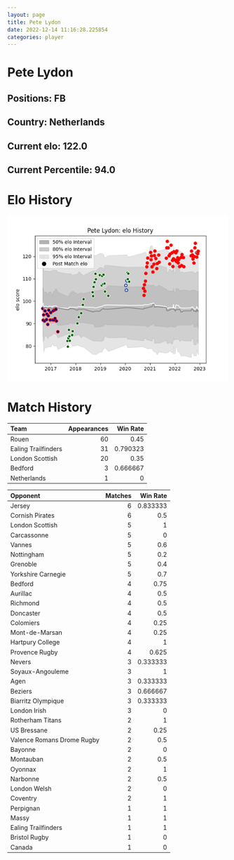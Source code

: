 ```yaml
---  
layout: page  
title: Pete Lydon  
date: 2022-12-14 11:16:28.225854  
categories: player  
---
```

# Pete Lydon

## Positions: FB

## Country: Netherlands

## Current elo: 122.0

## Current Percentile: 94.0

# Elo History


![elo history](history_PeteLydon.png)
# Match History


| Team                |   Appearances |   Win Rate |
|:--------------------|--------------:|-----------:|
| Rouen               |            60 |   0.45     |
| Ealing Trailfinders |            31 |   0.790323 |
| London Scottish     |            20 |   0.35     |
| Bedford             |             3 |   0.666667 |
| Netherlands         |             1 |   0        |

| Opponent                   |   Matches |   Win Rate |
|:---------------------------|----------:|-----------:|
| Jersey                     |         6 |   0.833333 |
| Cornish Pirates            |         6 |   0.5      |
| London Scottish            |         5 |   1        |
| Carcassonne                |         5 |   0        |
| Vannes                     |         5 |   0.6      |
| Nottingham                 |         5 |   0.2      |
| Grenoble                   |         5 |   0.4      |
| Yorkshire Carnegie         |         5 |   0.7      |
| Bedford                    |         4 |   0.75     |
| Aurillac                   |         4 |   0.5      |
| Richmond                   |         4 |   0.5      |
| Doncaster                  |         4 |   0.5      |
| Colomiers                  |         4 |   0.25     |
| Mont-de-Marsan             |         4 |   0.25     |
| Hartpury College           |         4 |   1        |
| Provence Rugby             |         4 |   0.625    |
| Nevers                     |         3 |   0.333333 |
| Soyaux-Angouleme           |         3 |   1        |
| Agen                       |         3 |   0.333333 |
| Beziers                    |         3 |   0.666667 |
| Biarritz Olympique         |         3 |   0.333333 |
| London Irish               |         3 |   0        |
| Rotherham Titans           |         2 |   1        |
| US Bressane                |         2 |   0.25     |
| Valence Romans Drome Rugby |         2 |   0.5      |
| Bayonne                    |         2 |   0        |
| Montauban                  |         2 |   0.5      |
| Oyonnax                    |         2 |   1        |
| Narbonne                   |         2 |   0.5      |
| London Welsh               |         2 |   0        |
| Coventry                   |         2 |   1        |
| Perpignan                  |         1 |   1        |
| Massy                      |         1 |   1        |
| Ealing Trailfinders        |         1 |   1        |
| Bristol Rugby              |         1 |   0        |
| Canada                     |         1 |   0        |